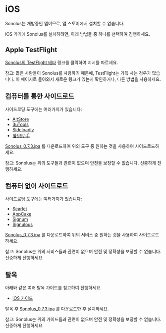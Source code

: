 # iOS

Sonolus는 개발중인 앱이므로, 앱 스토어에서 설치할 수 없습니다.

iOS 기기에 Sonolus를 설치하려면, 아래 방법들 중 하나를 선택하여 진행하세요.

## Apple TestFlight

[Sonolus의 TestFlight 베타](https://testflight.apple.com/join/mdFtAf92) 링크를 클릭하여 지시를 따르세요.

참고: 많은 사람들이 Sonolus를 사용하기 때문에, TestFlight는 가득 차는 경우가 많습니다. 이 페이지로 돌아와서 새로운 링크가 있는지 확인하거나, 다른 방법을 사용하세요.

## 컴퓨터를 통한 사이드로드

사이드로딩 도구에는 여러가지가 있습니다:

-   [AltStore](https://altstore.io)
-   [3uTools](http://3u.com)
-   [Sideloadly](https://sideloadly.io)
-   [爱思助手](https://www.i4.cn)

[Sonolus_0.7.3.ipa](https://download.sonolus.com/Sonolus_0.7.3.ipa) 를 다운로드하여 위의 도구 중 원하는 것을 사용하여 사이드로드하세요.

참고: Sonolus는 위의 도구들과 관련이 없으며 안전을 보장할 수 없습니다. 신중하게 진행하세요.

## 컴퓨터 없이 사이드로드

사이드로딩 도구에는 여러가지가 있습니다:

-   [Scarlet](https://usescarlet.com)
-   [AppCake](https://www.iphonecake.com)
-   [Signum](https://signumsign.me)
-   [Signulous](https://www.signulous.com)

[Sonolus_0.7.3.ipa](https://download.sonolus.com/Sonolus_0.7.3.ipa) 를 다운로드하여 위의 서비스 중 원하는 것을 사용하여 사이드로드하세요.

참고: Sonolus는 위의 서비스들과 관련이 없으며 안전 및 정확성을 보장할 수 없습니다. 신중하게 진행하세요.

## 탈옥

아래와 같은 여러 탈옥 가이드를 참고하여 진행하세요.

-   [iOS 가이드](https://ios.cfw.guide)

탈옥 후 [Sonolus_0.7.3.ipa](https://download.sonolus.com/Sonolus_0.7.3.ipa) 를 다운로드한 후 설치하세요.

참고: Sonolus는 위의 가이드들과 관련이 없으며 안전 및 정확성을 보장할 수 없습니다. 신중하게 진행하세요.
